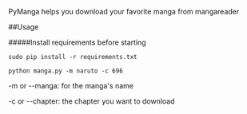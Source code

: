 PyManga helps you download your favorite manga from mangareader

##Usage

#####Install requirements before starting
```shell
sudo pip install -r requirements.txt
```
```shell
python manga.py -m naruto -c 696
```

-m or --manga: for the manga's name


-c or --chapter: the chapter you want to download
